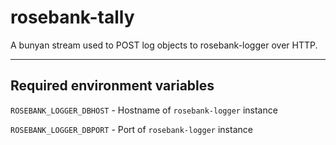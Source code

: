 # rosebank-tally

A bunyan stream used to POST log objects to rosebank-logger over HTTP.

---

## Required environment variables

`ROSEBANK_LOGGER_DBHOST` - Hostname of `rosebank-logger` instance

`ROSEBANK_LOGGER_DBPORT` - Port of `rosebank-logger` instance
